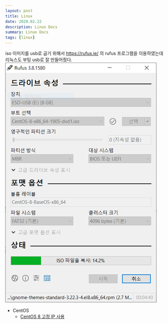 ```yaml
---
layout: post
title: Linux
date: 2020.02.22
description: Linux Docs
summary: Linux Docs
tags: [linux]
---
```


iso 이미지를 usb로 굽기 위해서 https://rufus.ie/ 의 rufus 프로그램을 이용하였는데 리눅스도 부팅 usb로 잘 만들어줬다.
![rufus실행](/linux/img/rufus.png)

* CentOS
  * [CentOS 8 고정 IP 사용](/linux/centos/centos_2020_02_22.html)
